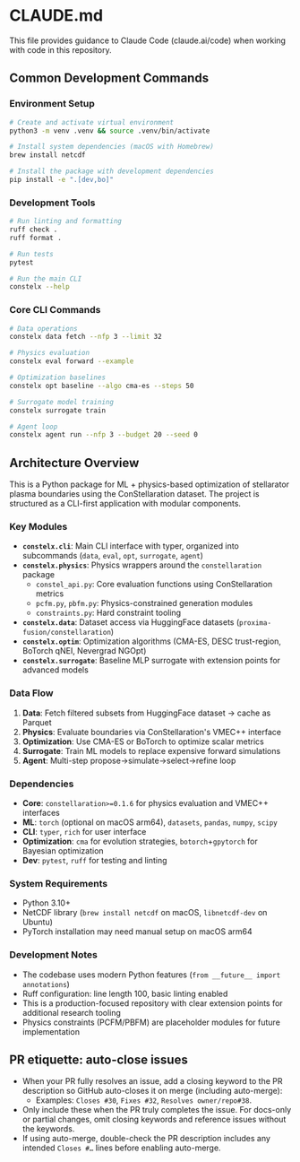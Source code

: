 # CLAUDE.md

This file provides guidance to Claude Code (claude.ai/code) when working with code in this repository.

## Common Development Commands

### Environment Setup
```bash
# Create and activate virtual environment
python3 -m venv .venv && source .venv/bin/activate

# Install system dependencies (macOS with Homebrew)
brew install netcdf

# Install the package with development dependencies
pip install -e ".[dev,bo]"
```

### Development Tools
```bash
# Run linting and formatting
ruff check .
ruff format .

# Run tests
pytest

# Run the main CLI
constelx --help
```

### Core CLI Commands
```bash
# Data operations
constelx data fetch --nfp 3 --limit 32

# Physics evaluation
constelx eval forward --example

# Optimization baselines
constelx opt baseline --algo cma-es --steps 50

# Surrogate model training
constelx surrogate train

# Agent loop
constelx agent run --nfp 3 --budget 20 --seed 0
```

## Architecture Overview

This is a Python package for ML + physics-based optimization of stellarator plasma boundaries using the ConStellaration dataset. The project is structured as a CLI-first application with modular components.

### Key Modules

- **`constelx.cli`**: Main CLI interface with typer, organized into subcommands (`data`, `eval`, `opt`, `surrogate`, `agent`)
- **`constelx.physics`**: Physics wrappers around the `constellaration` package
  - `constel_api.py`: Core evaluation functions using ConStellaration metrics
  - `pcfm.py`, `pbfm.py`: Physics-constrained generation modules
  - `constraints.py`: Hard constraint tooling
- **`constelx.data`**: Dataset access via HuggingFace datasets (`proxima-fusion/constellaration`)
- **`constelx.optim`**: Optimization algorithms (CMA-ES, DESC trust-region, BoTorch qNEI, Nevergrad NGOpt)
- **`constelx.surrogate`**: Baseline MLP surrogate with extension points for advanced models

### Data Flow

1. **Data**: Fetch filtered subsets from HuggingFace dataset → cache as Parquet
2. **Physics**: Evaluate boundaries via ConStellaration's VMEC++ interface
3. **Optimization**: Use CMA-ES or BoTorch to optimize scalar metrics
4. **Surrogate**: Train ML models to replace expensive forward simulations
5. **Agent**: Multi-step propose→simulate→select→refine loop

### Dependencies

- **Core**: `constellaration>=0.1.6` for physics evaluation and VMEC++ interfaces
- **ML**: `torch` (optional on macOS arm64), `datasets`, `pandas`, `numpy`, `scipy`
- **CLI**: `typer`, `rich` for user interface
- **Optimization**: `cma` for evolution strategies, `botorch`+`gpytorch` for Bayesian optimization
- **Dev**: `pytest`, `ruff` for testing and linting

### System Requirements

- Python 3.10+
- NetCDF library (`brew install netcdf` on macOS, `libnetcdf-dev` on Ubuntu)
- PyTorch installation may need manual setup on macOS arm64

### Development Notes

- The codebase uses modern Python features (`from __future__ import annotations`)
- Ruff configuration: line length 100, basic linting enabled
- This is a production-focused repository with clear extension points for additional research tooling
- Physics constraints (PCFM/PBFM) are placeholder modules for future implementation

## PR etiquette: auto-close issues

- When your PR fully resolves an issue, add a closing keyword to the PR description so GitHub auto-closes it on merge (including auto-merge):
  - Examples: `Closes #30`, `Fixes #32`, `Resolves owner/repo#38`.
- Only include these when the PR truly completes the issue. For docs-only or partial changes, omit closing keywords and reference issues without the keywords.
- If using auto-merge, double-check the PR description includes any intended `Closes #…` lines before enabling auto-merge.
